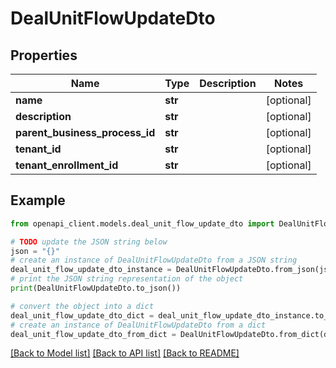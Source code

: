 # DealUnitFlowUpdateDto


## Properties

Name | Type | Description | Notes
------------ | ------------- | ------------- | -------------
**name** | **str** |  | [optional] 
**description** | **str** |  | [optional] 
**parent_business_process_id** | **str** |  | [optional] 
**tenant_id** | **str** |  | [optional] 
**tenant_enrollment_id** | **str** |  | [optional] 

## Example

```python
from openapi_client.models.deal_unit_flow_update_dto import DealUnitFlowUpdateDto

# TODO update the JSON string below
json = "{}"
# create an instance of DealUnitFlowUpdateDto from a JSON string
deal_unit_flow_update_dto_instance = DealUnitFlowUpdateDto.from_json(json)
# print the JSON string representation of the object
print(DealUnitFlowUpdateDto.to_json())

# convert the object into a dict
deal_unit_flow_update_dto_dict = deal_unit_flow_update_dto_instance.to_dict()
# create an instance of DealUnitFlowUpdateDto from a dict
deal_unit_flow_update_dto_from_dict = DealUnitFlowUpdateDto.from_dict(deal_unit_flow_update_dto_dict)
```
[[Back to Model list]](../README.md#documentation-for-models) [[Back to API list]](../README.md#documentation-for-api-endpoints) [[Back to README]](../README.md)


